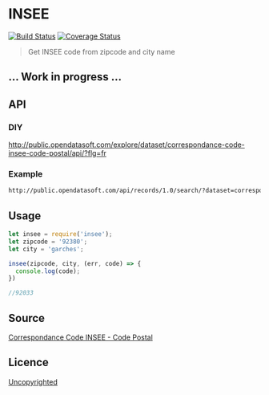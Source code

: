 # INSEE

[![Build Status](https://travis-ci.org/92bondstreet/insee.svg?branch=master)](https://travis-ci.org/92bondstreet/insee)
[![Coverage Status](https://coveralls.io/repos/github/92bondstreet/insee/badge.svg?branch=master)](https://coveralls.io/github/92bondstreet/insee?branch=master)

> Get INSEE code from zipcode and city name

## ... Work in progress ...

## API

### DIY

http://public.opendatasoft.com/explore/dataset/correspondance-code-insee-code-postal/api/?flg=fr

### Example

```sh
http://public.opendatasoft.com/api/records/1.0/search/?dataset=correspondance-code-insee-code-postal&q=YOUR-QUERY-HERE&facet=nom_dept&facet=nom_region&facet=statut
```

## Usage

```js
let insee = require('insee');
let zipcode = '92380';
let city = 'garches';

insee(zipcode, city, (err, code) => {
  console.log(code);
})

//92033
```

## Source

[Correspondance Code INSEE - Code Postal](http://public.opendatasoft.com/explore/dataset/correspondance-code-insee-code-postal/?flg=fr)

## Licence

[Uncopyrighted](http://zenhabits.net/uncopyright/)
